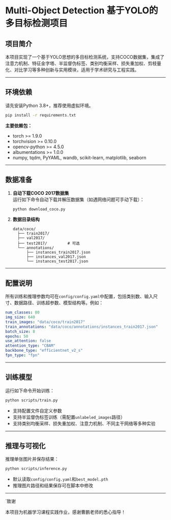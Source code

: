# Multi-Object Detection 基于YOLO的多目标检测项目

## 项目简介

本项目实现了一个基于YOLO思想的多目标检测系统，支持COCO数据集，集成了注意力机制、特征金字塔、半监督伪标签、类别均衡采样、损失重加权、剪枝量化、对比学习等多种创新与实用模块，适用于学术研究与工程实践。

---

## 环境依赖

请先安装Python 3.8+，推荐使用虚拟环境。

```bash
pip install -r requirements.txt
```

**主要依赖包：**
- torch >= 1.9.0
- torchvision >= 0.10.0
- opencv-python >= 4.5.0
- albumentations >= 1.0.0
- numpy, tqdm, PyYAML, wandb, scikit-learn, matplotlib, seaborn

---

## 数据准备

1. **自动下载COCO 2017数据集**  
   运行如下命令自动下载并解压数据集（如遇网络问题可手动下载）：

   ```bash
   python download_coco.py
   ```

2. **数据目录结构**  
   ```
   data/coco/
     ├── train2017/
     ├── val2017/
     ├── test2017/         # 可选
     └── annotations/
         ├── instances_train2017.json
         ├── instances_val2017.json
         └── instances_test2017.json
   ```

---

## 配置说明

所有训练和推理参数均可在`config/config.yaml`中配置，包括类别数、输入尺寸、数据路径、训练超参数、模型结构等。例如：

```yaml
num_classes: 80
img_size: 640
train_images: "data/coco/train2017"
train_annotations: "data/coco/annotations/instances_train2017.json"
batch_size: 8
epochs: 50
use_attention: false
attention_type: "CBAM"
backbone_type: "efficientnet_v2_s"
fpn_type: "fpn"
```

---

## 训练模型

运行如下命令开始训练：

```bash
python scripts/train.py
```

- 支持配置文件自定义参数
- 支持半监督伪标签训练（需配置`unlabeled_images`路径）
- 支持类别均衡采样、损失重加权、注意力机制、不同主干网络等多种实验

---

## 推理与可视化

推理单张图片并保存结果：

```bash
python scripts/inference.py
```

- 默认读取`config/config.yaml`和`best_model.pth`
- 推理图片路径和结果保存可在脚本中修改

---


`致谢

本项目为机器学习课程实践作业，感谢曹鹏老师的悉心指导！
